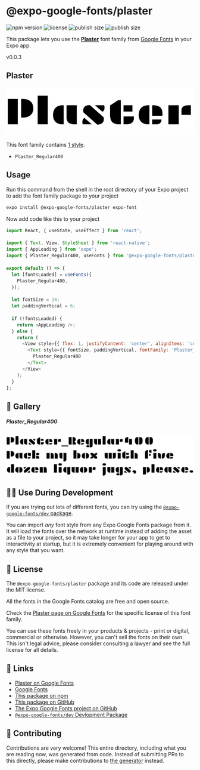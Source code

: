 # @expo-google-fonts/plaster

![npm version](https://flat.badgen.net/npm/v/@expo-google-fonts/plaster)
![license](https://flat.badgen.net/github/license/expo/google-fonts)
![publish size](https://flat.badgen.net/packagephobia/install/@expo-google-fonts/plaster)
![publish size](https://flat.badgen.net/packagephobia/publish/@expo-google-fonts/plaster)

This package lets you use the [**Plaster**](https://fonts.google.com/specimen/Plaster) font family from [Google Fonts](https://fonts.google.com/) in your Expo app.

v0.0.3

## Plaster

![Plaster](./font-family.png)

This font family contains [1 style](#-gallery).

- `Plaster_Regular400`

## Usage

Run this command from the shell in the root directory of your Expo project to add the font family package to your project
```sh
expo install @expo-google-fonts/plaster expo-font
```

Now add code like this to your project
```js
import React, { useState, useEffect } from 'react';

import { Text, View, StyleSheet } from 'react-native';
import { AppLoading } from 'expo';
import { Plaster_Regular400, useFonts } from '@expo-google-fonts/plaster';

export default () => {
  let [fontsLoaded] = useFonts({
    Plaster_Regular400,
  });

  let fontSize = 24;
  let paddingVertical = 6;

  if (!fontsLoaded) {
    return <AppLoading />;
  } else {
    return (
      <View style={{ flex: 1, justifyContent: 'center', alignItems: 'center' }}>
        <Text style={{ fontSize, paddingVertical, fontFamily: 'Plaster_Regular400' }}>
          Plaster_Regular400
        </Text>
      </View>
    );
  }
};

```

## 🔡 Gallery

##### Plaster_Regular400
![Plaster_Regular400](./075c37d102ea4665ad52b444dd9ccf8c06ebd6d7125c8cf59644c1b1653abe6d.ttf.png)


## 👩‍💻 Use During Development

If you are trying out lots of different fonts, you can try using the [`@expo-google-fonts/dev` package](https://github.com/expo/google-fonts/tree/master/font-packages/dev#readme).

You can import *any* font style from any Expo Google Fonts package from it. It will load the fonts
over the network at runtime instead of adding the asset as a file to your project, so it may take longer
for your app to get to interactivity at startup, but it is extremely convenient
for playing around with any style that you want.

## 📖 License

The `@expo-google-fonts/plaster` package and its code are released under the MIT license.

All the fonts in the Google Fonts catalog are free and open source.

Check the [Plaster page on Google Fonts](https://fonts.google.com/specimen/Plaster) for the specific license of this font family.

You can use these fonts freely in your products & projects - print or digital, commercial or otherwise. However, you can't sell the fonts on their own. This isn't legal advice, please consider consulting a lawyer and see the full license for all details.

## 🔗 Links

- [Plaster on Google Fonts](https://fonts.google.com/specimen/Plaster)
- [Google Fonts](https://fonts.google.com/)
- [This package on npm](https://www.npmjs.com/package/@expo-google-fonts/plaster)
- [This package on GitHub](https://github.com/expo/google-fonts/tree/master/font-packages/plaster)
- [The Expo Google Fonts project on GitHub](https://github.com/expo/google-fonts)
- [`@expo-google-fonts/dev` Devlopment Package](https://github.com/expo/google-fonts/tree/master/font-packages/dev)


## 🤝 Contributing

Contributions are very welcome! This entire directory, including what you are reading now, was generated from code. Instead of submitting PRs to this directly, please make contributions to [the generator](https://github.com/expo/google-fonts/tree/master/packages/generator) instead.
